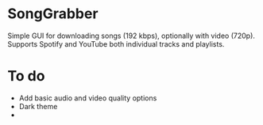 # SongGrabber
Simple GUI for downloading songs (192 kbps), optionally with video (720p).  
Supports Spotify and YouTube both individual tracks and playlists.

# To do
- Add basic audio and video quality options  
- Dark theme
- 
